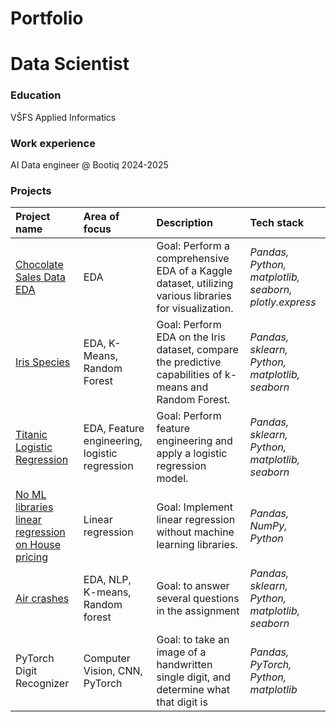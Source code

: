 # Portfolio
# Data Scientist
### Education
VŠFS Applied Informatics
### Work experience
AI Data engineer @ Bootiq 2024-2025
### Projects
| Project name |Area of focus|Description | Tech stack |  
|:---------------------- |:-----------------|:---------------------- | :---------------------- | 
| [Chocolate Sales Data EDA](https://github.com/slowladin/portfolio/tree/main/1.ChocolateSalesData_EDA) |EDA |Goal: Perform a comprehensive EDA of a Kaggle dataset, utilizing various libraries for visualization.| *Pandas, Python, matplotlib, seaborn, plotly.express* | 
| [Iris Species](https://github.com/slowladin/portfolio/tree/main/2.Iris_species) |EDA, K-Means, Random Forest |Goal: Perform EDA on the Iris dataset, compare the predictive capabilities of k-means and Random Forest.| *Pandas, sklearn, Python, matplotlib, seaborn* | 
| [Titanic Logistic Regression](https://github.com/slowladin/portfolio/tree/main/3.Titanic_LogisticRegression) |EDA, Feature engineering, logistic regression |Goal: Perform feature engineering and apply a logistic regression model.| *Pandas, sklearn, Python, matplotlib, seaborn* | 
| [No ML libraries linear regression on House pricing](https://github.com/slowladin/portfolio/tree/main/4.No_ML_libraries_linear_regression_on_House_pricing) |Linear regression |Goal: Implement linear regression without machine learning libraries.| *Pandas, NumPy, Python* |
| [Air crashes](https://github.com/slowladin/portfolio/tree/main/5.Airplane_Crashes) |EDA, NLP, K-means, Random forest |Goal:  to answer several questions in the assignment| *Pandas, sklearn, Python, matplotlib, seaborn* |
| PyTorch Digit Recognizer |Computer Vision, CNN, PyTorch |Goal: to take an image of a handwritten single digit, and determine what that digit is| *Pandas, PyTorch, Python, matplotlib* |
